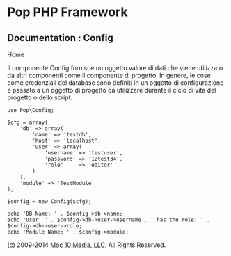 Pop PHP Framework
=================

Documentation : Config
----------------------

Home

Il componente Config fornisce un oggetto valore di dati che viene
utilizzato da altri componenti come il componente di progetto. In
genere, le cose come credenziali del database sono definiti in un
oggetto di configurazione e passato a un oggetto di progetto da
utilizzare durante il ciclo di vita del progetto o dello script.

    use Pop\Config;

    $cfg = array(
        'db' => array(
            'name' => 'testdb',
            'host' => 'localhost',
            'user' => array(
                'username' => 'testuser',
                'password' => '12test34',
                'role'     => 'editor'
            )
        ),
        'module' => 'TestModule'
    );

    $config = new Config($cfg);

    echo 'DB Name: ' . $config->db->name;
    echo 'User: ' . $config->db->user->username . ' has the role: ' . $config->db->user->role;
    echo 'Module Name: ' . $config->module;

\(c) 2009-2014 [Moc 10 Media, LLC.](http://www.moc10media.com) All
Rights Reserved.
